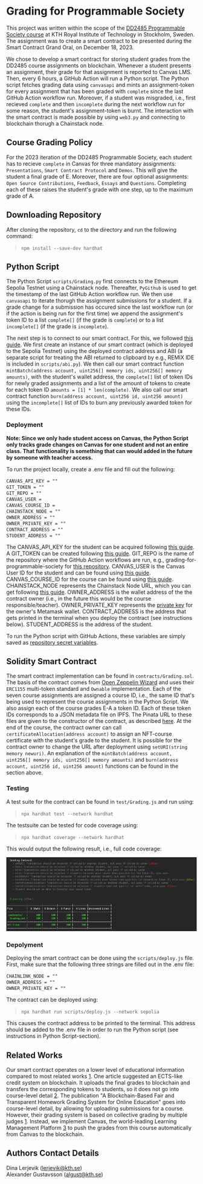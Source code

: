 # Grading for Programmable Society

This project was written within the scope of the [DD2485 Programmable Society course](https://github.com/KTH/programmable-society) at KTH Royal Institute of Technology in Stockholm, Sweden. The assignment was to create a smart contract to be presented during the Smart Contract Grand Oral, on December 18, 2023. 

We chose to develop a smart contract for storing student grades from the DD2485 course assignments on blockchain. Whenever a student presents an assignment, their grade for that assignment is reported to Canvas LMS. Then, every 6 hours, a GitHub Action will run a Python script. The Python script fetches grading data using `canvasapi` and mints an assignment-token for every assignment that has been graded with `complete` since the last GitHub Action workflow run. Moreover, if a student was misgraded, i.e., first recieved `complete` and then `incomplete` during the next workflow run for some reason, the student's assignment-token is burnt. The interaction with the smart contract is made possible by using `web3.py` and connecting to blockchain thorugh a Chainstack node. 

## Course Grading Policy

For the 2023 iteration of the DD2485 Programmable Society, each student has to recieve `complete` in Canvas for three mandatory assignments: `Presentations`, `Smart Contract Protocol` and `Demos`. This will give the student a final grade of E. Moreover, there are four optional assignments: `Open Source Contributions`, `Feedback`, `Essays` and `Questions`. Completing each of these raises the student's grade with one step, up to the maximum grade of A.

## Downloading Repository

After cloning the repository, `cd` to the directory and run the following command:

> `npm install --save-dev hardhat`

## Python Script

The Python Script `scripts/Grading.py` first connects to the Ethereum Sepolia Testnet using a Chainstack node. Thereafter, `PyGithub` is used to get the timestamp of the last GitHub Action workflow run. We then use `canvasapi` to iterate thorugh the assignment submissions for a student. If a grade change for a submission has occured since the last workflow run (or if the action is being run for the first time) we append the assignment's token ID to a list `complete[]` (if the grade is `complete`) or to a list `incomplete[]` (if the grade is `incomplete`). 

The next step is to connect to our smart contract. For this, we followed [this guide](https://github.com/soos3d/call-smart-contract-functions-using-web3.py). We first create an instance of our smart contract (which is deployed to the Sepolia Testnet) using the deployed contract address and ABI (a separate script for treating the ABI returned to clipboard by e.g., REMIX IDE is included in `scripts/abi.py`). We then call our smart contract function `mintBatch(address account, uint256[] memory ids, uint256[] memory amounts)`, with the student's wallet address, the `complete[]` list of token IDs for newly graded assignments and a list of the amount of tokens to create for each token ID `amounts = [1] * len(complete)`. We also call our smart contract function `burn(address account, uint256 id, uint256 amount)` using the `incomplete[]` list of IDs to burn any previously awarded token for these IDs.

### Deployment

**Note: Since we only hade student access on Canvas, the Python Script only tracks grade changes on Canvas for one student and not an entire class. That functionality is something that can would added in the future by someone with teacher access.**

To run the project locally, create a .env file and fill out the following:

```
CANVAS_API_KEY = ""
GIT_TOKEN = ""
GIT_REPO = ""
CANVAS_USER = 
CANVAS_COURSE_ID = 
CHAINSTACK_NODE = ""
OWNER_ADDRESS = ""
OWNER_PRIVATE_KEY = ""
CONTRACT_ADDRESS = ""
STUDENT_ADDRESS = ""
```

The CANVAS_API_KEY for the student can be acquired following [this guide](https://community.canvaslms.com/t5/Student-Guide/How-do-I-manage-API-access-tokens-as-a-student/ta-p/273). A GIT_TOKEN can be created following [this guide](https://docs.github.com/en/authentication/keeping-your-account-and-data-secure/managing-your-personal-access-tokens). GIT_REPO is the name of the repository where the GitHub Action workflows are run, e.g., grading-for-programmable-society for [this repository](https://github.com/lerjevik/grading-for-programmable-society). CANVAS_USER is the Canvas User ID for the student and can be found using [this guide](https://community.canvaslms.com/t5/Canvas-Question-Forum/How-to-find-8-digit-Canvas-Id/m-p/465608). CANVAS_COURSE_ID for the course can be found using [this guide](https://community.canvaslms.com/t5/Student-Guide/How-do-I-view-all-my-Canvas-courses-as-a-student/ta-p/520). CHAINSTACK_NODE represents the Chainstack Node URL, which you can get following [this guide](https://docs.chainstack.com/docs/manage-your-node). OWNER_ADDRESS is the wallet address of the the contract owner (i.e., in the future this would be the course responsible/teacher). OWNER_PRIVATE_KEY represents the [private key](https://support.metamask.io/hc/en-us/articles/360015289632-How-to-Export-an-Account-Private-Key) for the owner's Metamask wallet. CONTRACT_ADDRESS is the address that gets printed in the terminal when you deploy the contract (see instructions below). STUDENT_ADDRESS is the address of the student.

To run the Python script with GitHub Actions, these variables are simply saved as [repository secret variables](https://www.python-engineer.com/posts/run-python-github-actions/).

## Solidity Smart Contract

The smart contract implementation can be found in `contracts/Grading.sol`. The basis of the contract comes from [Open Zeppelin Wizard](https://wizard.openzeppelin.com/#erc1155) and uses their `ERC1155` multi-token standard and `Ownable` implementation. Each of the seven course assignments are assigned a course ID, i.e., the same ID that's being used to represent the course assignments in the Python Script. We also assign each of the course grades E-A a token ID. Each of these token IDs corresponds to a JSON metadata file on IPFS. The Pinata URL to these files are given to the constructor of the contract, as described [here](https://dev.to/aayushguptacoder/how-to-create-and-deploy-an-erc-1155-nft-bundle-collection-489i). At the end of the course, the contract owner can call `certificateAllocation(address account)` to assign an NFT-course certificate with the student's grade to the student. It is possible for the contract owner to change the URL after deployment using `setURI(string memory newuri)`. An explanation of the `mintBatch(address account, uint256[] memory ids, uint256[] memory amounts)` and `burn(address account, uint256 id, uint256 amount)` functions can be found in the section above. 

### Testing

A test suite for the contract can be found in `test/Grading.js` and run using:

> `npx hardhat test --network hardhat`

The testsuite can be tested for code coverage using:

> `npx hardhat coverage --network hardhat`

This would output the following result, i.e., full code coverage:

![Code coverage](code_coverage.png)

### Depolyment

Deploying the smart contract can be done using the `scripts/deploy.js` file. First, make sure that the following three strings are filled out in the .env file:

```
CHAINLINK_NODE = ""
OWNER_ADDRESS = ""
OWNER_PRIVATE_KEY = ""  
```

The contract can be deployed using:

> `npx hardhat run scripts/deploy.js --network sepolia`

This causes the contract address to be printed to the terminal. This address should be added to the .env file in order to run the Python script (see instructions in Python Script-section).

## Related Works

Our smart contract operates on a lower level of educational information compared to most related works [1](https://link-springer-com.focus.lib.kth.se/chapter/10.1007/978-3-031-10507-4_13#Sec2). One article suggested an ECTS-like credit system on blockchain. It uploads the final grades to blockchain and transfers the corresponding tokens to students, so it does not go into course-level detail [2](https://ieeexplore-ieee-org.focus.lib.kth.se/document/8247166). The publication "A Blockchain-Based Fair and Transparent Homework Grading System for Online Education" goes into course-level detail, by allowing for uploading submissions for a course. However, their grading system is based on collective grading by multiple judges [1](https://link-springer-com.focus.lib.kth.se/chapter/10.1007/978-3-031-10507-4_13#Sec2). Instead, we implement Canvas, the world-leading Learning Management Platform [3](https://www.instructure.com/canvas) to push the grades from this course automatically from Canvas to the blockchain.

## Authors Contact Details
Dina Lerjevik (lerjevik@kth.se)\
Alexander Gustavsson (algust@kth.se)